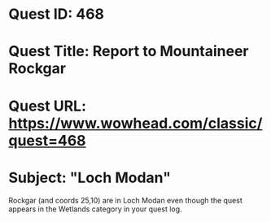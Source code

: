 # Quest ID: 468
# Quest Title: Report to Mountaineer Rockgar
# Quest URL: https://www.wowhead.com/classic/quest=468
# Subject: "Loch Modan"
Rockgar (and coords 25,10) are in Loch Modan even though the quest appears in the Wetlands category in your quest log.
